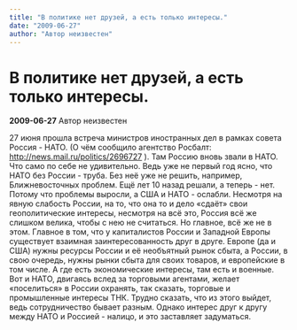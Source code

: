 ```yaml
---
title: "В политике нет друзей, а есть только интересы."
date: "2009-06-27"
author: "Автор неизвестен"
---
```


# В политике нет друзей, а есть только интересы.

**2009-06-27** Автор неизвестен

27 июня прошла встреча министров иностранных дел в рамках совета Россия - НАТО. (О чём сообщило агентство Росбалт: http://news.mail.ru/politics/2696727 ). Там Россию вновь звали в НАТО. Что само по себе не удивительно. Ведь уже не первый год ясно, что НАТО без России - труба. Без неё уже не решить, например, Ближневосточных проблем. Ещё лет 10 назад решали, а теперь - нет. Потому что проблемы выросли, а США и НАТО - ослабли. Несмотря на явную слабость России, на то, что она то и дело «сдаёт» свои геополитические интересы, несмотря на всё это, Россия всё же слишком велика, чтобы с нею не считаться. Но главное, всё же не в этом. Главное в том, что у капиталистов России и Западной Европы существует взаимная заинтересованность друг в друге. Европе (да и США) нужны ресурсы России и её необъятный рынок сбыта, а России, в свою очередь, нужны рынки сбыта для своих товаров, и европейские в том числе. А где есть экономические интересы, там есть и военные. Вот и НАТО, двигаясь вслед за торговыми агентами, желает «поселиться» в России охранять, так сказать, торговые и промышленные интересы ТНК. Трудно сказать, что из этого выйдет, ведь сотрудничество бывает разным. Однако интерес друг к другу между НАТО и Россией - налицо, и это заставляет задуматься.